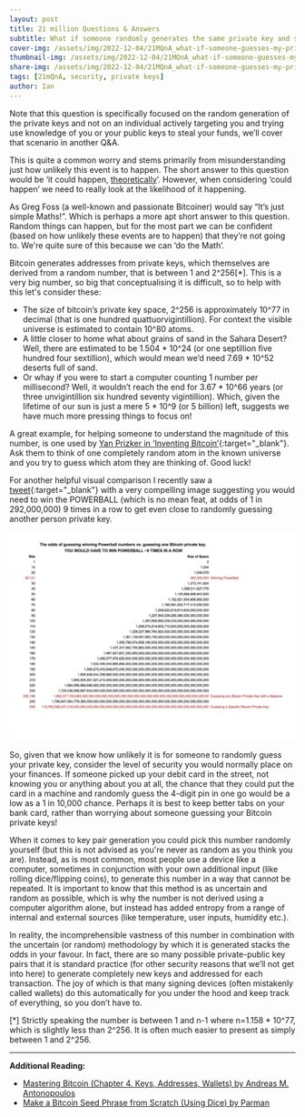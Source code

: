 ```yaml
---
layout: post
title: 21 million Questions & Answers
subtitle: What if someone randomly generates the same private key and steals my bitcoin?
cover-img: /assets/img/2022-12-04/21MQnA_what-if-someone-guesses-my-private-key_title.png
thumbnail-img: /assets/img/2022-12-04/21MQnA_what-if-someone-guesses-my-private-key_title.png
share-img: /assets/img/2022-12-04/21MQnA_what-if-someone-guesses-my-private-key_title.png
tags: [21mQnA, security, private keys]
author: Ian
---
```


Note that this question is specifically focused on the random generation of the private keys and not on an individual actively targeting you and trying use knowledge of you or your public keys to steal your funds, we’ll cover that scenario in another Q&A.

This is quite a common worry and stems primarily from misunderstanding just how unlikely this event is to happen. The short answer to this question would be ‘it could happen, <u>theoretically</u>’. However, when considering ‘could happen’ we need to really look at the likelihood of it happening.

As Greg Foss (a well-known and passionate Bitcoiner) would say “It’s just simple Maths!”. Which is perhaps a more apt short answer to this question. Random things can happen, but for the most part we can be confident (based on how unlikely these events are to happen) that they’re not going to. We're quite sure of this because we can ‘do the Math’.

Bitcoin generates addresses from private keys, which themselves are derived from a random number, that is between 1 and 2^256[*]. This is a very big number, so big that conceptualising it is difficult, so to help with this let's consider these:
* The size of bitcoin’s private key space, 2^256 is approximately 10^77 in decimal (that is one hundred quattuorvigintillion). For context the visible universe is estimated to contain 10^80 atoms.
* A little closer to home what about grains of sand in the Sahara Desert? Well, there are estimated to be 1.504 * 10^24 (or one septillion five hundred four sextillion), which would mean we’d need 7.69 * 10^52 deserts full of sand.
* Or whay if you were to start a computer counting 1 number per millisecond? Well, it wouldn’t reach the end for 3.67 * 10^66 years (or three unvigintillion six hundred seventy vigintillion). Which, given the lifetime of our sun is just a mere 5 * 10^9 (or 5 billion) left, suggests we have much more pressing things to focus on!


A great example, for helping someone to understand the magnitude of this number, is one used by [Yan Prizker in ‘Inventing Bitcoin’](https://www.swanbitcoin.com/inventing-bitcoin/){:target="_blank"}. Ask them to think of one completely random atom in the known universe and you try to guess which atom they are thinking of. Good luck!

For another helpful visual comparison I recently saw a [tweet](https://twitter.com/DocumentingBTC/status/1589228663761162241?s=20){:target="_blank"} with a very compelling image suggesting you would need to win the POWERBALL (which is no mean feat, at odds of 1 in 292,000,000) 9 times in a row to get even close to randomly guessing another person private key.

![Powerball](/assets/img/2022-11-13/powerball.jpg "Winning the Powerball.")

So, given that we know how unlikely it is for someone to randomly guess your private key, consider the level of security you would normally place on your finances. If someone picked up your debit card in the street, not knowing you or anything about you at all, the chance that they could put the card in a machine and randomly guess the 4-digit pin in one go would be a low as a 1 in 10,000 chance. Perhaps it is best to keep better tabs on your bank card, rather than worrying about someone guessing your Bitcoin private keys!

When it comes to key pair generation you could pick this number randomly yourself (but this is not advised as you're never as random as you think you are). Instead, as is most common, most people use a device like a computer, sometimes in conjunction with your own additional input (like rolling dice/flipping coins), to generate this number in a way that cannot be repeated. It is important to know that this method is as uncertain and random as possible, which is why the number is not derived using a computer algorithm alone, but instead has added entropy from a range of internal and external sources (like temperature, user inputs, humidity etc.).

In reality, the incomprehensible vastness of this number in combination with the uncertain (or random) methodology by which it is generated stacks the odds in your favour. In fact, there are so many possible private-public key pairs that it is standard practice (for other security reasons that we’ll not get into here) to generate completely new keys and addressed for each transaction. The joy of which is that many signing devices (often mistakenly called wallets) do this automatically for you under the hood and keep track of everything, so you don’t have to. 


[*] Strictly speaking the number is between 1 and n-1 where n=1.158 * 10^77, which is slightly less than 2^256. It is often much easier to present as simply between 1 and 2^256.

---

**Additional Reading:**<br>
* [Mastering Bitcoin (Chapter 4. Keys, Addresses, Wallets) by Andreas M. Antonopoulos](https://www.oreilly.com/library/view/mastering-bitcoin/9781491902639/ch04.html)
* [Make a Bitcoin Seed Phrase from Scratch (Using Dice) by Parman](https://armantheparman.com/dicev2/)
